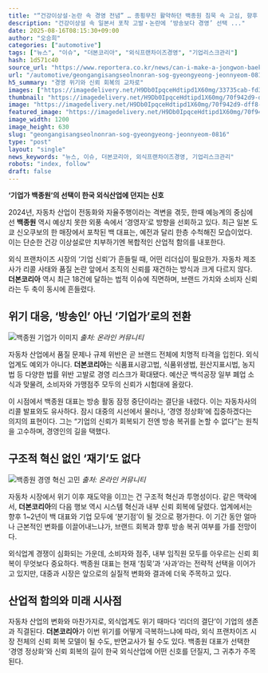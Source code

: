 ```yaml
---
title: "“건강이상설·논란 속 경영 전념” … 종횡무진 활약하던 백종원 침묵 속 고심, 향후 방향 가늠할 결정적 시점"
description: "건강이상설 속 일본서 포착 고발‧논란에 ‘방송보다 경영’ 선택 ..."
date: 2025-08-16T08:15:30+09:00
author: "오승희"
categories: ["automotive"]
tags: ["뉴스", "이슈", "더본코리아", "외식프랜차이즈경영", "기업리스크관리"]
hash: 1d571c40
source_url: "https://www.reportera.co.kr/news/can-i-make-a-jongwon-baek-comeback/"
url: "/automotive/geongangisangseolnonran-sog-gyeongyeong-jeonnyeom-0816/"
h5_summary: "경영 위기와 신뢰 회복의 교차로"
images: ["https://imagedelivery.net/H9Db0IpqceHdtipd1X60mg/33735cab-fd3c-4a6d-d7f5-3b51b7026b00/public", "https://imagedelivery.net/H9Db0IpqceHdtipd1X60mg/70f942d9-dff8-45ac-f45d-db4db56a6a00/public", "https://imagedelivery.net/H9Db0IpqceHdtipd1X60mg/a4d33e7d-9670-4487-fc07-14e8934ac600/public"]
thumbnail: "https://imagedelivery.net/H9Db0IpqceHdtipd1X60mg/70f942d9-dff8-45ac-f45d-db4db56a6a00/public"
image: "https://imagedelivery.net/H9Db0IpqceHdtipd1X60mg/70f942d9-dff8-45ac-f45d-db4db56a6a00/public"
featured_image: "https://imagedelivery.net/H9Db0IpqceHdtipd1X60mg/70f942d9-dff8-45ac-f45d-db4db56a6a00/public"
image_width: 1200
image_height: 630
slug: "geongangisangseolnonran-sog-gyeongyeong-jeonnyeom-0816"
type: "post"
layout: "single"
news_keywords: "뉴스, 이슈, 더본코리아, 외식프랜차이즈경영, 기업리스크관리"
robots: "index, follow"
draft: false
---
```


**‘기업가 백종원’의 선택이 한국 외식산업에 던지는 신호**

2024년, 자동차 산업이 전동화와 자율주행이라는 격변을 겪듯, 한때 예능계의 중심에 선 **백종원** 역시 예상치 못한 외풍 속에서 ‘경영자’로 방향을 선회하고 있다. 최근 일본 도쿄 신오쿠보의 한 매장에서 포착된 백 대표는, 예전과 달리 한층 수척해진 모습이었다. 이는 단순한 건강 이상설로만 치부하기엔 복합적인 산업적 함의를 내포한다.

외식 프랜차이즈 시장의 ‘기업 신뢰’가 흔들릴 때, 어떤 리더십이 필요한가. 자동차 제조사가 리콜 사태와 품질 논란 앞에서 조직의 신뢰를 재건하는 방식과 크게 다르지 않다. **더본코리아** 역시 최근 18건에 달하는 법적 이슈에 직면하며, 브랜드 가치와 소비자 신뢰라는 두 축이 동시에 흔들렸다.

## 위기 대응, ‘방송인’ 아닌 ‘기업가’로의 전환

![백종원 기업가 이미지](https://imagedelivery.net/H9Db0IpqceHdtipd1X60mg/33735cab-fd3c-4a6d-d7f5-3b51b7026b00/public)
*출처: 온라인 커뮤니티*


자동차 산업에서 품질 문제나 규제 위반은 곧 브랜드 전체에 치명적 타격을 입힌다. 외식업계도 예외가 아니다. **더본코리아**는 식품표시광고법, 식품위생법, 원산지표시법, 농지법 등 다양한 법률 위반 고발로 경영 리스크가 확대됐다. 예산군 백석공장 일부 폐업 소식과 맞물려, 소비자와 가맹점주 모두의 신뢰가 시험대에 올랐다.

이 시점에서 백종원 대표는 방송 활동 잠정 중단이라는 결단을 내렸다. 이는 자동차사의 리콜 발표와도 유사하다. 잠시 대중의 시선에서 물러나, ‘경영 정상화’에 집중하겠다는 의지의 표현이다. 그는 “기업의 신뢰가 회복되기 전엔 방송 복귀를 논할 수 없다”는 원칙을 고수하며, 경영인의 길을 택했다.

## 구조적 혁신 없인 ‘재기’도 없다

![백종원 경영 혁신 고민](https://imagedelivery.net/H9Db0IpqceHdtipd1X60mg/a4d33e7d-9670-4487-fc07-14e8934ac600/public)
*출처: 온라인 커뮤니티*


자동차 시장에서 위기 이후 재도약을 이끄는 건 구조적 혁신과 투명성이다. 같은 맥락에서, **더본코리아**의 다음 행보 역시 시스템 혁신과 내부 신뢰 회복에 달렸다. 업계에서는 향후 1~2년이 백 대표와 기업 모두에 ‘분기점’이 될 것으로 평가한다. 이 기간 동안 얼마나 근본적인 변화를 이끌어내느냐가, 브랜드 회복과 향후 방송 복귀 여부를 가를 전망이다.

외식업계 경쟁이 심화되는 가운데, 소비자와 점주, 내부 임직원 모두를 아우르는 신뢰 회복이 무엇보다 중요하다. 백종원 대표는 현재 ‘침묵’과 ‘사과’라는 전략적 선택을 이어가고 있지만, 대중과 시장은 앞으로의 실질적 변화와 결과에 더욱 주목하고 있다.

## 산업적 함의와 미래 시사점

자동차 산업의 변화와 마찬가지로, 외식업계도 위기 때마다 ‘리더의 결단’이 기업의 생존과 직결된다. **더본코리아**가 이번 위기를 어떻게 극복하느냐에 따라, 외식 프랜차이즈 시장 전체의 신뢰 회복 모델이 될 수도, 반면교사가 될 수도 있다. 백종원 대표가 선택한 ‘경영 정상화’와 신뢰 회복의 길이 한국 외식산업에 어떤 신호를 던질지, 그 귀추가 주목된다.
